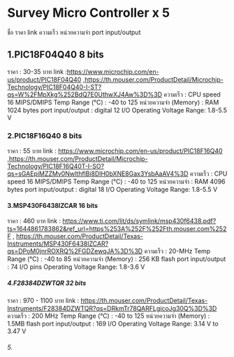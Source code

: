 # Survey Micro Controller x 5
ชื่อ
ราคา
link
ความเร็ว
หน่วยความจำ
port input/output

## 1.PIC18F04Q40 8 bits
ราคา : 30-35 บาท
link :https://www.microchip.com/en-us/product/PIC18F04Q40 ,https://th.mouser.com/ProductDetail/Microchip-Technology/PIC18F04Q40-I-ST?qs=W%2FMpXkg%252BdQ7E0UthwXJ4Aw%3D%3D
ความเร็ว : CPU speed 16 MIPS/DMIPS
Temp Range (°C) :	-40 to 125
หน่วยความจำ (Memory) : RAM 1024 bytes
port input/output : digital 12 I/O
Operating Voltage Range: 1.8-5.5 V

### 2.PIC18F16Q40 8 bits
ราคา : 55 บาท 
link : https://www.microchip.com/en-us/product/PIC18F16Q40 ,https://th.mouser.com/ProductDetail/Microchip-Technology/PIC18F16Q40T-I-SO?qs=sGAEpiMZZMv0NwlthflBi8DlH0bXNE8Gax3YsbAaAV4%3D
ความเร็ว : CPU speed 16 MIPS/DMIPS
Temp Range (°C) :	-40 to 125
หน่วยความจำ : RAM 4096 bytes
port input/output :  digital 18 I/O
Operating Voltage Range: 1.8-5.5 V

#### 3.MSP430F6438IZCAR 16 bits
ราคา : 460 บาท
link : https://www.ti.com/lit/ds/symlink/msp430f6438.pdf?ts=1644861783862&ref_url=https%253A%252F%252Fth.mouser.com%252F , https://th.mouser.com/ProductDetail/Texas-Instruments/MSP430F6438IZCAR?qs=DPoM0jnrROXRQ%2FGDZewqJA%3D%3D
ความเร็ว : 20-MHz
Temp Range (°C) :	-40 to 85
หน่วยความจำ (Memory) : 256 KB flash
port input/output : 74 I/O pins
Operating Voltage Range: 1.8-3.6 V

##### 4.F28384DZWTQR 32 bits
ราคา : 970 - 1100 บาท
link : https://th.mouser.com/ProductDetail/Texas-Instruments/F28384DZWTQR?qs=DRkmTr78QARFLgicoJg30Q%3D%3D
ความเร็ว : 200 MHz
Temp Range (°C) :	-40 to 125
หน่วยความจำ (Memory) : 1.5MB flash
port input/output : 169 I/O
Operating Voltage Range: 3.14 V to 3.47 V

###### 5.
